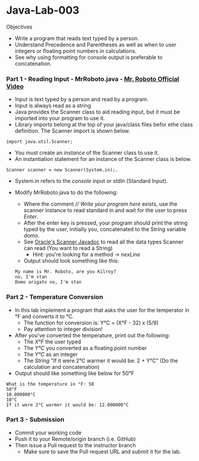 # Java-Lab-003

Objectives

* Write a program that reads text typed by a person.
* Understand Precedence and Parentheses as well as when to user integers or floating point numbers in calculations.
* See why using formatting for console output is preferable to concatenation.
 
### Part 1 - Reading Input - MrRoboto.java - [Mr. Roboto Official Video](https://www.youtube.com/watch?v=uc6f_2nPSX8)

* Input is text typed by a person and read by a program.
* Input is always read as a string
* Java provides the Scanner class to aid reading input, but it must be imported into your program to use it.
* Library imports belong at the top of your java/class files befor ethe class definition. The Scanner import is shown below.
```
import java.util.Scanner;
```
* You must create an *instance* of the Scanner class to use it.
* An instantiation statement for an instance of the Scanner class is below.
```
Scanner scanner = new Scanner(System.in);.
```
* System.in refers to the *console* input or *stdin* (Standard Input).

* Modify MrRoboto.java to do the following:
    * Where the comment *// Write your program here* exists, use the scanner instance to read standard in and wait for the user to press *Enter*.
    * After the enter key is pressed, your program should print the string typed by the user, initially you, concatenated to the String variable *domo*.
    * See [Oracle's Scanner Javadoc](https://docs.oracle.com/javase/8/docs/api/java/util/Scanner.html) to read all the data types Scanner can read (You want to read a String)
        * Hint: you're looking for a method -> *nexLine*
    * Output should look something like this:
    ```
    My name is Mr. Roboto, are you Kilroy?
    no, I'm stan
    Domo arigato no, I'm stan
    ```

### Part 2 - Temperature Conversion 

* In this lab implement a program that asks the user for the temperator in °F and converts it to °C.
    * The function for conversion is: Y°C = (X°F - 32) x (5/9)
    * Pay attention to integer division!
* After you've converted the temperature, print out the following:
    * The *X°F*  the user typed
    * The *Y°C* you converted as a floating point number
    * The *Y°C* as an integer
    * The *String* "If it were 2°C warmer it would be: 2 + Y°C" (Do the calculation and concatenation)
* Output should like something like below for 50°F
```
What is the temperature in °F: 50
50°F
10.000000°C
10°C
If it were 2°C warmer it would be: 12.000000°C
```

### Part 3 - Submission
* Commit your working code
* Push it to your Remote/origin branch (i.e. GitHub)
* Then issue a Pull request to the instructor branch
    * Make sure to save the Pull request URL and submit it for the lab.
